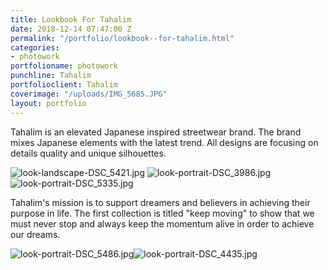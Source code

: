 ```yaml
---
title: Lookbook For Tahalim
date: 2018-12-14 07:47:00 Z
permalink: "/portfolio/lookbook--for-tahalim.html"
categories:
- photowork
portfolioname: photowork
punchline: Tahalim
portfolioclient: Tahalim
coverimage: "/uploads/IMG_5685.JPG"
layout: portfolio
---
```


Tahalim is an elevated Japanese inspired streetwear brand. The brand mixes Japanese elements with the latest trend. All designs are focusing on details quality and unique silhouettes.

![look-landscape-DSC_5421.jpg](/uploads/look-landscape-DSC_5421.jpg)
![look-portrait-DSC_3986.jpg](/uploads/look-portrait-DSC_3986.jpg)![look-portrait-DSC_5335.jpg](/uploads/look-portrait-DSC_5335.jpg)

Tahalim's mission is to support dreamers and believers in achieving their purpose in life. The first collection is titled "keep moving" to show that we must never stop and always keep the momentum alive in order to achieve our dreams.

![look-portrait-DSC_5486.jpg](/uploads/look-portrait-DSC_5486.jpg)![look-portrait-DSC_4435.jpg](/uploads/look-portrait-DSC_4435.jpg)

